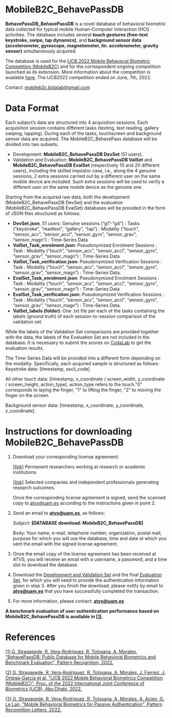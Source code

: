 # MobileB2C_BehavePassDB

**BehavePassDB_BehavePassDB** is a novel database of behavioral biometric data collected for typical mobile Human-Computer Interaction (HCI) activities. The database includes several **touch gestures (free-text keystroke, swipe, tap dynamics)**, and **background sensor data (accelerometer, gyroscope, magnetometer, lin. accelerometer, gravity sensor)** simultaneously acquired.

The database is used for the [IJCB 2022 Mobile Behavioral Biometric Competition (MobileB2C)](http://www.ijcb2022.org/#/competitions) and for the correspondent ongoing competition launched as its extension. More information about the competition is available [here](https://sites.google.com/view/mobileb2c/). The IJCB2022 competition ended on June, 7th, 2022.

Contact: [mobileb2c.bidalab@gmail.com](mailto:mobileb2c.bidalab@gmail.com)


# **Data Format**

Each subject’s data are structured into 4 acquisition sessions. Each acquisition session contains different tasks (texting, text reading, gallery swiping, tapping). During each of the tasks, touchscreen and background sensor data are acquired.
The MobileB2C_BehavePass database will be divided into two subsets:
- Development: **MobileB2C_BehavePassDB DevSet** (51 users).
- Validation and Evaluation: **MobileB2C_BehavePassDB ValSet** and **MobileB2C_BehavePassDB EvalSet** (respectively 10 and 20 different users), including the skilled impostor case, i.e., along the 4 genuine sessions, 2 extra sessions carried out by a different user on the same mobile device are included. Such extra sessions will be used to verify a different user on the same mobile device as the genuine one.
 
Starting from the acquired raw data, both the development (MobileB2C_BehavePassDB DevSet) and the evaluation (MobileB2C_BehavePassDB EvalSet) databases will be provided in the form of JSON files structured as follows:
- **DevSet.json**, 51 users: Genuine sessions (“g1”-“g4”) : Tasks (“keystroke”, “readtext”, “gallery”, “tap”) : Modality (“touch”, “sensor_acc”, “sensor_accl”, “sensor_gyro”, “sensor_grav”, “sensor_magn”) : Time-Series Data
- **ValSet_Task_enrolment.json**: Pseudonymized Enrolment Sessions : Task : Modality (“touch”, “sensor_acc”, “sensor_accl”, “sensor_gyro”, “sensor_grav”, “sensor_magn”)  : Time-Series Data
- **ValSet_Task_verification.json**: Pseudonymized Verification Sessions : Task : Modality (“touch”, “sensor_acc”, “sensor_accl”, “sensor_gyro”, “sensor_grav”, “sensor_magn”)  : Time-Series Data. 
- **EvalSet_Task_enrolment.json**: Pseudonymized Enrolment Sessions : Task : Modality (“touch”, “sensor_acc”, “sensor_accl”, “sensor_gyro”, “sensor_grav”, “sensor_magn”)  : Time-Series Data
- **EvalSet_Task_verification.json**: Pseudonymized Verification Sessions : Task : Modality (“touch”, “sensor_acc”, “sensor_accl”, “sensor_gyro”, “sensor_grav”, “sensor_magn”)  : Time-Series Data. 
- **ValSet_labels (folder)**: One .txt file per each of the tasks containing the labels (ground truth) of each session-to-session comparison of the validation set.

While the labels of the Validation Set comparisons are provided together with the data, the labels of the Evaluation Set are not included in the database. It is necessary to submit the scores on [CodaLab](https://codalab.lisn.upsaclay.fr/competitions/3564) to get the evaluation results. 

The Time-Series Data will be provided into a different form depending on the modality. Specifically, each acquired sample is structured as follows:
Keystroke data: \[timestamp, ascii_code\]

All other touch data: \[timestamp, x_coordinate / screen_width, y_coordinate / screen_height, action_type\]. action_type refers to the touch."0" corresponds to laying the finger, "1" to lifting the finger, "2" to moving the finger on the screen.

Background sensor data: \[timestamp, x_coordinate, y_coordinate, z_coordinate\]. 


# **Instructions for downloading MobileB2C_BehavePassDB**

1. Download your corresponding license agreement:

    [[link](http://atvs.ii.uam.es/atvs/licenses/MobileB2C_BehavePassDB_License.pdf)] Permanent researchers working at research or academic institutions.
    
    
    [[link](http://atvs.ii.uam.es/atvs/licenses/MobileB2C_Evaluation_License_ONLY_MobileB2C2022.pdf)] Selected companies and independent professionals generating research outcomes.
   

    Once the corresponding license agreement is signed, send the scanned copy to atvs@uam.es according to the instructions given in point 2.

2. Send an email to [**atvs@uam.es**](mailto:atvs@uam.es), as follows:

    _Subject:_ **[DATABASE download: MobileB2C_BehavePassDB]**

    Body: Your name, e-mail, telephone number, organization, postal mail, purpose for which you will use the database, time and date at which you sent the email with the signed license agreement.

1. Once the email copy of the license agreement has been received at ATVS, you will receive an email with a username, a password, and a time slot to download the database.
2. Download the [Development and Validation Set](http://atvs.ii.uam.es/atvs/intranet/free_DB/MobileB2C_BehavePassDB) and the final [Evaluation Set](http://atvs.ii.uam.es/atvs/intranet/free_DB/MobileB2C_BehavePassDB_EvalSet), for which you will need to provide the authentication information given in step 3. After you finish the download, please notify by email to [**atvs@uam.es**](mailto:atvs@uam.es) that you have successfully completed the transaction.
3. For more information, please contact: [**atvs@uam.es**](mailto:atvs@uam.es)


**A benchmark evaluation of user authentication performance based on MobileB2C_BehavePassDB is available in [\[1\]](https://www.sciencedirect.com/science/article/pii/S0031320322005696).**


# **References**

[\[1\] G. Stragapede, R. Vera-Rodriguez, R. Tolosana, A. Morales, "BehavePassDB: Public Database for Mobile Behavioral Biometrics and Benchmark Evaluation", Pattern Recognition, 2022.](https://www.sciencedirect.com/science/article/pii/S0031320322005696)

[\[2\] G. Stragapede, R. Vera-Rodriguez, R. Tolosana, A. Morales, J. Fierrez, J. Ortega-Garcia et al. "IJCB 2022 Mobile Behavioral Biometrics Competition (MobileB2C)", Proc. of the 2022 International Joint Conference of Biometrics (IJCB), Abu Dhabi, 2022.](https://arxiv.org/abs/2210.03072)

[\[3\] G. Stragapede, R. Vera-Rodriguez, R. Tolosana, A. Morales, A. Acien, G. Le Lan, "Mobile Behavioral Biometrics for Passive Authentication",  Pattern Recognition Letters, 2022.](https://www.sciencedirect.com/science/article/pii/S016786552200071X)
